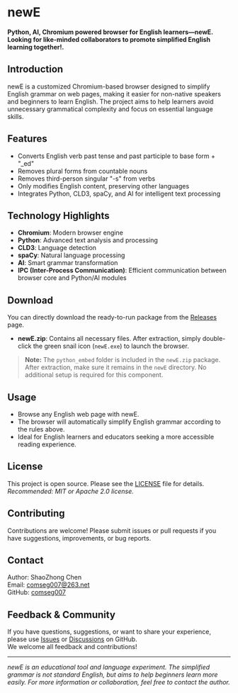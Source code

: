 # newE

**Python, AI, Chromium powered browser for English learners—newE. Looking for like-minded collaborators to promote simplified English learning together!.**

## Introduction
newE is a customized Chromium-based browser designed to simplify English grammar on web pages, making it easier for non-native speakers and beginners to learn English. The project aims to help learners avoid unnecessary grammatical complexity and focus on essential language skills.

## Features
- Converts English verb past tense and past participle to base form + "_ed"
- Removes plural forms from countable nouns
- Removes third-person singular "-s" from verbs
- Only modifies English content, preserving other languages
- Integrates Python, CLD3, spaCy, and AI for intelligent text processing

## Technology Highlights
- **Chromium**: Modern browser engine
- **Python**: Advanced text analysis and processing
- **CLD3**: Language detection
- **spaCy**: Natural language processing
- **AI**: Smart grammar transformation
- **IPC (Inter-Process Communication)**: Efficient communication between browser core and Python/AI modules

## Download
You can directly download the ready-to-run package from the [Releases](https://github.com/comseg007/newE/releases) page.

- **newE.zip**: Contains all necessary files. After extraction, simply double-click the green snail icon (`newE.exe`) to launch the browser.

> **Note:** The `python_embed` folder is included in the `newE.zip` package. After extraction, make sure it remains in the `newE` directory. No additional setup is required for this component.

## Usage
- Browse any English web page with newE.
- The browser will automatically simplify English grammar according to the rules above.
- Ideal for English learners and educators seeking a more accessible reading experience.

## License
This project is open source. Please see the [LICENSE](LICENSE) file for details.  
*Recommended: MIT or Apache 2.0 license.*

## Contributing
Contributions are welcome! Please submit issues or pull requests if you have suggestions, improvements, or bug reports.

## Contact
Author: ShaoZhong Chen  
Email: comseg007@263.net  
GitHub: [comseg007](https://github.com/comseg007)

## Feedback & Community
If you have questions, suggestions, or want to share your experience, please use [Issues](https://github.com/comseg007/newE/issues) or [Discussions](https://github.com/comseg007/newE/discussions) on GitHub.  
We welcome all feedback and contributions!

---

*newE is an educational tool and language experiment. The simplified grammar is not standard English, but aims to help beginners learn more easily. For more information or collaboration, feel free to contact the author.*
